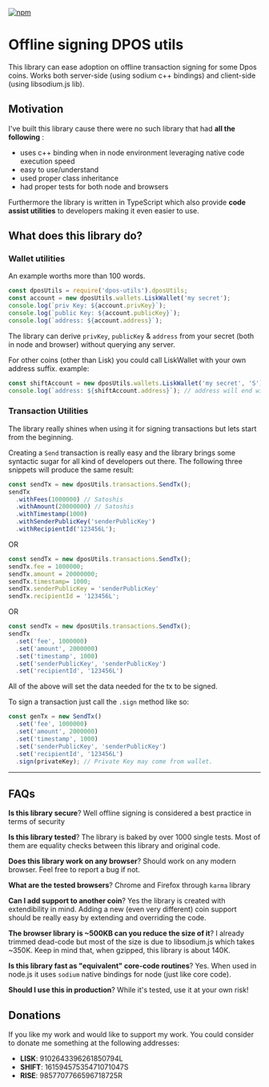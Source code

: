 [![npm](https://img.shields.io/npm/v/dpos-offline.svg)](https://npmjs.org/package/dpos-offline) 

# Offline signing DPOS utils

This library can ease adoption on offline transaction signing for some Dpos coins. Works both server-side (using sodium c++ bindings) and client-side (using libsodium.js lib).

## Motivation

I've built this library cause there were no such library that had **all the following** :
  - uses c++ binding when in node environment leveraging native code execution speed
  - easy to use/understand
  - used proper class inheritance
  - had proper tests for both node and browsers

Furthermore the library is written in TypeScript which also provide **code assist utilities** to developers making it even easier to use.


## What does this library do?

### Wallet utilities
An example worths more than 100 words.
```typescript
const dposUtils = require('dpos-utils').dposUtils;
const account = new dposUtils.wallets.LiskWallet('my secret');
console.log(`priv Key: ${account.privKey}`);
console.log(`public Key: ${account.publicKey}`);
console.log(`address: ${account.address}`);
```

The library can derive `privKey`, `publicKey` & `address` from your secret (both in node and browser) without querying any server.

For other coins (other than Lisk) you could call LiskWallet with your own address suffix. example:

```typescript
const shiftAccount = new dposUtils.wallets.LiskWallet('my secret', 'S');
console.log(`address: ${shiftAccount.address}`); // address will end with an 'S'
```

### Transaction Utilities

The library really shines when using it for signing transactions but lets start from the beginning.

Creating a `Send` transaction is really easy and the library brings some syntactic sugar for all kind of developers out there. The following three snippets will produce the same result:

```typescript
const sendTx = new dposUtils.transactions.SendTx();
sendTx
  .withFees(1000000) // Satoshis
  .withAmount(20000000) // Satoshis
  .withTimestamp(1000)
  .withSenderPublicKey('senderPublicKey')
  .withRecipientId('123456L');
```
OR

```typescript
const sendTx = new dposUtils.transactions.SendTx();
sendTx.fee = 1000000;
sendTx.amount = 20000000;
sendTx.timestamp= 1000;
sendTx.senderPublicKey = 'senderPublicKey'
sendTx.recipientId = '123456L';
```

OR

```typescript
const sendTx = new dposUtils.transactions.SendTx();
sendTx
  .set('fee', 1000000)
  .set('amount', 2000000)
  .set('timestamp', 1000)
  .set('senderPublicKey', 'senderPublicKey')
  .set('recipientId', '123456L')
```

All of the above will set the data needed for the tx to be signed.

To sign a transaction just call the `.sign` method like so:

```typescript
const genTx = new SendTx()
  .set('fee', 1000000)
  .set('amount', 2000000)
  .set('timestamp', 1000)
  .set('senderPublicKey', 'senderPublicKey')
  .set('recipientId', '123456L')
  .sign(privateKey); // Private Key may come from wallet.
```


---

## FAQs 

**Is this library secure**? 
Well offline signing is considered a best practice in terms of security

**Is this library tested**? 
The library is baked by over 1000 single tests. Most of them are equality checks between this library and original code.

**Does this library work on any browser**?
Should work on any modern browser. Feel free to report a bug if not.

**What are the tested browsers**? 
Chrome and Firefox through `karma` library 

**Can I add support to another coin**? 
Yes the library is created with extendibility in mind. Adding a new (even very different) coin support should be really easy by extending and overriding the code.

**The browser library is ~500KB can you reduce the size of it**? 
I already trimmed dead-code but most of the size is due to libsodium.js which takes ~350K. Keep in mind that, when gzipped, this library is about 140K.

**Is this library fast as "equivalent" core-code routines**? 
Yes. When used in node.js it uses `sodium` native bindings for node (just like core code).

**Should I use this in production**?
While it's tested, use it at your own risk!

## Donations

If you like my work and would like to support my work. You could consider to donate me something at the following addresses:

 - **LISK**: 9102643396261850794L
 - **SHIFT**: 16159457535471071047S
 - **RISE**: 9857707766596718725R
 
